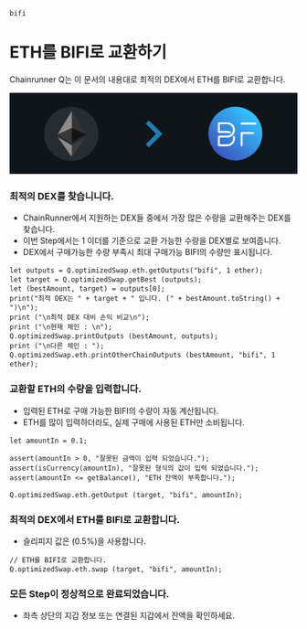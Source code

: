 ```meta-Currency
bifi
```

# ETH를 BIFI로 교환하기

Chainrunner Q는 이 문서의 내용대로 최적의 DEX에서 ETH를 BIFI로 교환합니다.

![title](/imgs/ETHtoBIFI.jpg)

### 최적의 DEX를 찾습니니다.

- ChainRunner에서 지원하는 DEX들 중에서 가장 많은 수량을 교환해주는 DEX를 찾습니다.
- 이번 Step에서는 1 이더를 기준으로 교환 가능한 수량을 DEX별로 보여줍니다.
- DEX에서 구매가능한 수량 부족시 최대 구매가능 BIFI의 수량만 표시됩니다.

```output-Dynamic
let outputs = Q.optimizedSwap.eth.getOutputs("bifi", 1 ether);
let target = Q.optimizedSwap.getBest (outputs);
let (bestAmount, target) = outputs[0];
print("최적 DEX는 " + target + " 입니다. (" + bestAmount.toString() + ")\n");
print ("\n최적 DEX 대비 손익 비교\n");
print ("\n현재 체인 : \n");
Q.optimizedSwap.printOutputs (bestAmount, outputs);
print ("\n다른 체인 : ");
Q.optimizedSwap.eth.printOtherChainOutputs (bestAmount, "bifi", 1 ether);
```

### 교환할 ETH의 수량을 입력합니다.

- 입력된 ETH로 구매 가능한 BIFI의 수량이 자동 계산됩니다.
- ETH를 많이 입력하더라도, 실제 구매에 사용된 ETH만 소비됩니다.

```input-Dynamic ETH
let amountIn = 0.1;
```

```input-Verify
assert(amountIn > 0, "잘못된 금액이 입력 되었습니다.");
assert(isCurrency(amountIn), "잘못된 형식의 값이 입력 되었습니다.");
assert(amountIn <= getBalance(), "ETH 잔액이 부족합니다.");
```

```output-Dynamic BIFI
Q.optimizedSwap.eth.getOutput (target, "bifi", amountIn);
```

### 최적의 DEX에서 ETH를 BIFI로 교환합니다.

- 슬리피지 값은 (0.5%)을 사용합니다.

```taster
// ETH를 BIFI로 교환합니다.
Q.optimizedSwap.eth.swap (target, "bifi", amountIn);
```

### 모든 Step이 정상적으로 완료되었습니다.

- 좌측 상단의 지갑 정보 또는 연결된 지갑에서 잔액을 확인하세요.
